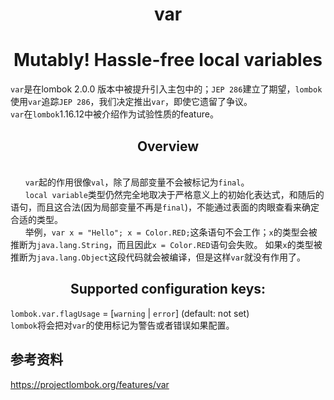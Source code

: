 # <center>var</center> #
# <center>Mutably! Hassle-free local variables</center> #
`var`是在lombok 2.0.0 版本中被提升引入主包中的；`JEP 286`建立了期望，`lombok`使用`var`追踪`JEP 286`，我们决定推出`var`，即使它遗留了争议。</br>
`var`在`lombok`1.16.12中被介绍作为试验性质的feature。
## <center>Overview</center> ##
</br>&nbsp; &nbsp; &nbsp; `var`起的作用很像`val`，除了局部变量不会被标记为`final`。
</br>&nbsp; &nbsp; &nbsp; `local variable`类型仍然完全地取决于严格意义上的初始化表达式，和随后的语句，而且这合法(因为局部变量不再是`final`)，不能通过表面的肉眼查看来确定合适的类型。
</br>&nbsp; &nbsp; &nbsp; 举例，`var x = "Hello"; x = Color.RED;`这条语句不会工作；`x`的类型会被推断为`java.lang.String`，而且因此`x = Color.RED`语句会失败。
如果`x`的类型被推断为`java.lang.Object`这段代码就会被编译，但是这样`var`就没有作用了。
## <center>Supported configuration keys:</center> ##
`lombok.var.flagUsage` = [`warning` | `error`] (default: not set)</br>
`lombok`将会把对`var`的使用标记为警告或者错误如果配置。
## 参考资料
https://projectlombok.org/features/var